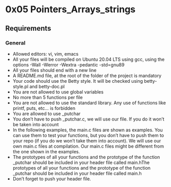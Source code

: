 # 0x05 Pointers_Arrays_strings
## Requirements 
### General
* Allowed editors: vi, vim, emacs
* All your files will be compiled on Ubuntu 20.04 LTS using gcc, using the
options -Wall -Werror -Wextra -pedantic -std=gnu89
* All your files should end with a new line
* A README.md file, at the root of the folder of the project is mandatory
* Your code should use the Betty style. It will be checked using betty-style.pl
and betty-doc.pl
* You are not allowed to use global variables
* No more than 5 functions per file
* You are not allowed to use the standard library. Any use of functions like
printf, puts, etc… is forbidden
* You are allowed to use _putchar
* You don’t have to push _putchar.c, we will use our file. If you do it won’t be
taken into account
* In the following examples, the main.c files are shown as examples. You can use
them to test your functions, but you don’t have to push them to your repo (if
		you do we won’t take them into account). We will use our own
main.c files at compilation. Our main.c files might be different from the one
shown in the examples.
* The prototypes of all your functions and the prototype of the function
_putchar should be included in your header file called main.hThe prototypes of
all your functions and the prototype of the function _putchar should be included
in your header file called main.h
* Don’t forget to push your header file.

